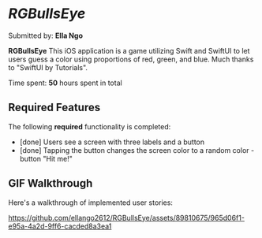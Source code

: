 # *RGBullsEye* 

Submitted by: **Ella Ngo**

**RGBullsEye** 
This iOS application is a game utilizing Swift and SwiftUI to let users guess a color using proportions of red, green, and blue.
Much thanks to "SwiftUI by Tutorials".

Time spent: **50** hours spent in total

## Required Features

The following **required** functionality is completed:

- [done] Users see a screen with three labels and a button
- [done] Tapping the button changes the screen color to a random color  - button "Hit me!"
 
## GIF Walkthrough

Here's a walkthrough of implemented user stories:

https://github.com/ellango2612/RGBullsEye/assets/89810675/965d06f1-e95a-4a2d-9ff6-cacded8a3ea1


